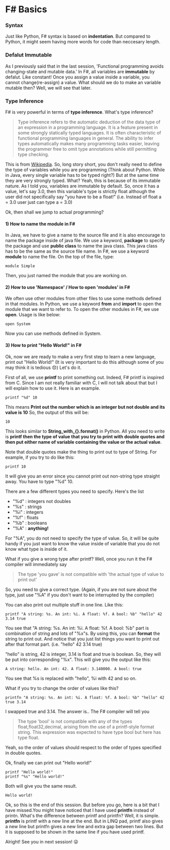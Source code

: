 # F# Basics

### Syntax
Just like Python, F# syntax  is based on **indentation**. But compared to Python, it might seem having more words for code than neccesary length. 

### Defalut Immutable
As I previously said that in the last session, 'Functional programming avoids changing-state and mutable data.' In F#, all variables are **immutable** by defalut. Like constant! Once you assign a value inside a variable, you cannot change(re-assign) a value. What should we do to make an variable mutable then? Well, we will see that later.

### Type Inference
F# is very powerful in terms of **type inference**. What's type inference? 
> Type inference refers to the automatic deduction of the data type of an expression in a programming language. It is a feature present in some strongly statically typed languages. It is often characteristic of functional programming languages in general. The ability to infer types automatically makes many programming tasks easier, leaving the programmer free to omit type annotations while still permitting type checking.

This is from [Wikipedia](https://en.wikipedia.org/wiki/Type_inference). So, long story short, you don't really need to define the type of variables while you are programming (Think about Python. While in Java, every single variable has to be typed right?) But at the same time they are very strongly typed. What? Yeah, this is because of its immutable nature. As I told you, variables are immutable by default. So, once it has a value, let's say 3.0, then this variable's type is strictly float although the user did not specifically say "you have to be a float!" (i.e. Instead of float a = 3.0 user just can type a = 3.0) 

Ok, then shall we jump to actual programming?

#### 1) How to name the module in F#
In Java, we have to give a name to the source file and it is also encourage to name the package inside of java file. We use a keyword, **package** to specify the package and use **public class** to name the java class. This java class has to be the same as the source file name. 
In F#, we use a keyword **module** to name the file. On the top of the file, type:
```
module Simple
```
Then, you just named the module that you are working on.

#### 2) How to use 'Namespace' / How to open 'modules' in F#
We often use other modules from other files to use some methods defined in that modules. In Python, we use a keyword **from** and **import** to open the module that we want to refer to. To open the other modules in F#, we use **open**. Usage is like below:
```
open System
```
Now you can use methods defined in System.

#### 3) How to print "Hello World!" in F#
Ok, now we are ready to make a very first step to learn a new language, print out "Hello World!"
(It is very important to do this although some of you may think it is tedious :disappointed:)
Let's do it.

First of all, we use **printf** to print something out. Indeed, F# printf is inspired from C. Since I am not really familiar with C, I will not talk about that but I will explain how to use it. Here is an example.
```
printf "%d" 10
```
This means **Print out the number which is an integer but not double and its value is 10**
So, the output of this will be:
```
10
```
This looks similar to **String_with_{}.format()** in Python. All you need to write is **printf then the type of value that you try to print with double quotes and then put either name of variable containing the value or the actual value**.

Note that double quotes make the thing to print out to type of String. For example, if you try to do like this:
```
printf 10
```
It will give you an error since you cannot print out non-string type straight away. You have to type "%d" 10.

There are a few different types you need to specify. Here's the list
- "%d" : integers not doubles
- "%s" : strings
- "%i" : integers
- "%f" : floats
- "%b" : booleans
- "%A" : **anything!**

For "%A", you do not need to specify the type of value. So, it will be quite handy if you just want to know the value inside of variable that you do not know what type is inside of it. 

What if you give a wrong type after printf? Well, once you run it the F# compiler will immediately say 
> The type 'you gave' is not compatible with 'the actual type of value to print out'

So, you need to give a correct type. (Again, if you are not sure about the type, just use "%A" if you don't want to be interrupted by the compiler)

You can also print out multiple stuff in one line. Like this:
```
printf "A string: %s. An int: %i. A float: %f. A bool: %b" "hello" 42 3.14 true
```
You see that "A string: %s. An int: %i. A float: %f. A bool: %b" part is combination of string and lots of "%x"s. By using this, you can **format** the string to print out. And notice that you just list things you want to print out after that format part. (i.e. "hello" 42 3.14 true)

"hello" is string, 42 is integer, 3.14 is float and true is boolean. So, they will be put into corresponding "%x". This will give you the output like this:
```
A string: hello. An int: 42. A float: 3.140000. A bool: true
```
You see that %s is replaced with "hello", %i with 42 and so on.

What if you try to change the order of values like this?
```
printfn "A string: %s. An int: %i. A float: %f. A bool: %b" "hello" 42 true 3.14
```
I swapped true and 3.14. The answer is.. The F# compiler will tell you 
> The type 'bool' is not compatible with any of the types float,float32,decimal, arising from the use of a printf-style format string. This expression was expected to have type bool but here has type float.

Yeah, so the order of values should respect to the order of types specified in double quotes.

Ok, finally we can print out "Hello world!"
```
printf "Hello world!"
printf "%s" "Hello world!"
```
Both will give you the same result.
```
Hello world!
```
Ok, so this is the end of this session. But before you go, here is a bit that I have missed.You might have noticed that I have used **printfn** instead of printn. What's the difference between printf and printfn? Well, it is simple. **printfn** is printf with a new line at the end. But in LINQ pad, printf also gives a new line but printfn gives a new line and extra gap between two lines. But it is supposed to be shown in the same line if you have used printf.

Alright! See you in next session! :stuck_out_tongue_winking_eye:
